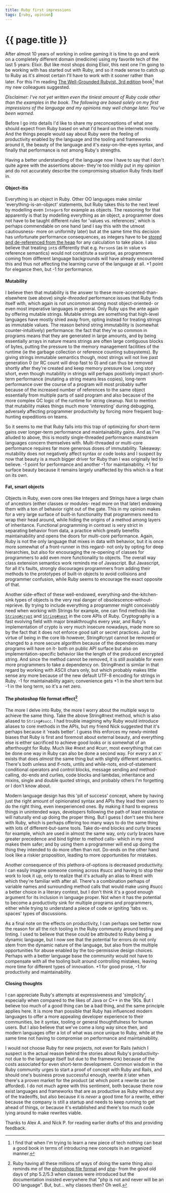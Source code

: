```yaml
---
title: Ruby first impressions
tags: [ruby, opinion]
---
```


# {{ page.title }}

After almost 10 years of working in online gaming it is time to go and work on a completely different domain (medicine) using my favorite tech of the last 5 years: Elixir. But like most shops doing Elixir, this next one I'm going to be working with has started out with Ruby, and so it made sense to catch up to Ruby as it's almost certain I'll have to work with it sooner rather than later. For this I'm reading [The Well-Grounded Rubyist, 3rd edition](https://www.manning.com/books/the-well-grounded-rubyist-third-edition) book[^1] that my new colleagues suggested.

_Disclaimer: I've not yet written even the tiniest amount of Ruby code other than the examples in the book. The following are based solely on my first impressions of the language and my opinions may well change later. You've been warned._

Before I go into details I'd like to share my preconceptions of what one should expect from Ruby based on what I'd heard on the internets mostly. And the things people would say about Ruby were the feeling of productivity enabled by the language and the tooling and frameworks around it, the beauty of the language and it's easy-on-the-eyes syntax, and finally that performance is not among Ruby's strengths.

Having a better understanding of the language now I have to say that I don't quite agree with the assertions above- they're too mildly put in my opinion and do not accurately describe the compromising situation Ruby finds itself in.

#### Object-itis
Everything is an object in Ruby. Other OO languages make similar 'everything-is-an-object' statements, but Ruby takes this to the next level by modelling even `Integer`s for example as objects. The reasoning for that apparently is that by modelling everything as an object, a programmer does not have to be taught different rules for 'values vs. references', which is perhaps commendable on one hand (and I say this with the utmost cautiousness- more on uniformity later) but at the same time this decision has unfortunate performance consequences, as integers have to be [stored and de-referenced from the heap](https://stackoverflow.com/questions/13639166/in-ruby-what-is-stored-on-the-stack) for any calculation to take place. I also believe that treating `int`s differently that e.g. `Person`s (as in value vs reference semantics) would not constitute a surprise, as programmers coming from different language backgrounds will have already encountered this and thus not affecting the learning curve of the language at all. +1 point for elegance then, but -1 for performance.

#### Mutability
I believe then that mutability is the answer to these more-accented-than-elsewhere (see above) _single-threaded_ performance issues that Ruby finds itself with, which again is not uncommon among most object-oriented- or even most imperative languages in general. Only Ruby ups the ante again by offering mutable strings. Mutable strings are something that high-level languages have mostly shied away from, opting instead for treating strings as immutable values. The reason behind string immutability is (somewhat counter-intuitively) performance: the fact that they're so common in programs means that they are generated in large amounts, and by being essentially arrays in nature means strings are often large contiguous blocks of bytes, putting the pressure to the memory management facilities of the runtime (ie the garbage collection or reference counting subsystems). By giving strings immutable semantics though, most strings will not live past generation 0 (or RC count will drop fast to 0) and can thus be removed shortly after they're created and keep memory pressure low. Long story short, even though mutability in strings will perhaps positively impact short-term performance (mutating a string means less copies), long-term performance over the course of a program will most probably suffer because of the increased number of references to the same object essentially from multiple parts of said program and also because of the more complex GC logic of the runtime for string cleanup. Not to mention that mutability makes things much more 'interesting' during debugging, adversely affecting programmer productivity by forcing more frequent bug-hunting expeditions on teams.

So it seems to me that Ruby falls into this trap of optimizing for short-term gains over longer-term performance and maintainability gains. And as I've alluded to above, this is mostly single-threaded performance mainstream languages concern themselves with. Multi-threaded or multi-core performance requires far more generous doses of immutability. Takeaway: mutability does not negatively affect syntax or code looks and I suspect by now that beauty is a much bigger driver for Ruby than I was originally led to believe. -1 point for performance and another -1 for maintainability. +1 for surface beauty because it remains largely unaffected by this which is a feat on its own.

#### Fat, smart objects
Objects in Ruby, even core ones like Integers and Strings have a large chain of ancestors (either classes or modules- read more on that later) endowing them with a ton of behavior right out of the gate. This in my opinion makes for a very large surface of built-in functionality that programmers need to wrap their head around, while hiding the origins of a method among layers of inheritance. Functional programming in contrast is very strict in separating behavior from data, a practice which greatly benefits maintainability and opens the doors for multi-core performance. Again, Ruby is not the only language that mixes in data with behavior, but it is once more somewhat of a front-runner in this regard- not only by opting for deep hierarchies, but also for encouraging the re-opening of classes for programmers to add even more functionality to objects. The overall way class extension semantics work reminds me of Javascript. But Javascript, for all it's faults, strongly discourages programmers from adding their methods to the prototypes of built-in objects to avoid collisions and programmer confusion, while Ruby seems to encourage the exact opposite of that.

Another side-effect of these well-endowed, everything-and-the-kitchen-sink types of objects is the very real danger of obsolescence-without-reprieve. By trying to include everything a programmer might conceivably need when working with Strings for example, one can find methods like [`String#crypt`](https://www.rubydoc.info/stdlib/core/String:crypt) and [`String#next`](https://www.rubydoc.info/stdlib/core/String#next-instance_method) in the core APIs of Ruby. Cryptography is a fast evolving field with major breakthroughs every year, and Ruby's implementation of crypto is very much insecure nowadays, made more so by the fact that it does not enforce good salt or secret practices. Just by virtue of being in the core lib however, String#crypt cannot be removed or changed to a more secure algorithm because of the dependencies many programs will have on it- both on public API surface but also on implementation-specific behavior like the length of the produced encrypted string. And since the method cannot be removed, it is still available for even more programmers to take a dependency on. String#next is similar in that regard by working with ASCII chars only, but which probably makes little sense any more because of the new default UTF-8 encoding for strings in Ruby. -1 for maintainability again; convenience gets +1 in the short term but -1 in the long term, so it's a net zero.

#### The photoshop file format effect[^2]
The more I delve into Ruby, the more I worry about the multiple ways to achieve the same thing. Take the above String#next method, which is also aliased to `String#succ`. I had trouble imagining why Ruby would introduce aliases to core methods in the APIs, but my friend Nick suggested that it's perhaps because it 'reads better'. I guess this enforces my newly-minted biases that Ruby is first and foremost about external beauty, and everything else is either sacrificed to achieve good looks or is somewhat of an afterthought for Ruby. Much like #next and #curr, most everything that can be done one way in Ruby can also be done a second way. For every `X` an `X'` exists that does _almost_ the same thing but with slightly different semantics. There's both unless and if-nots, untils and while-nots, end-of-statement conditional operators and control blocks, message sending and method-calling, do-ends and curlies, code blocks and lambdas, inheritance and mixins, single and double quoted strings, and probably others I'm forgetting or I don't know about.

Modern language design has this 'pit of success' concept, where by having just the right amount of opinionated syntax and APIs they lead their users to do the right thing, even inexperienced ones. By making it hard to express things in unintended ways, developers following the path of least resistance will naturally end up doing the proper thing. But I guess I don't see this here with Ruby, which is perhaps offering too many ways to do the same thing with lots of different-but-same tools. Take do-end blocks and curly braces for example, which are used in almost the same way, only curly braces have greater precedence and bind tighter to method calls- which in my mind makes them safer; and by using them a programmer will end up doing the thing they intended to do more often than not. Do-ends on the other hand look like a riskier proposition, leading to more opportunities for mistakes.

Another consequence of this plethora-of-options is decreased productivity. I can easily imagine someone coming across #succ and having to stop their work to look it up, only to realize that it's actually an alias to #next with which they're familiar with after all. There's a combination perhaps of variable names and surrounding method calls that would make using #succ a better choice in a literary contest, but I don't think it's a good enough argument for its inclusion in language proper. Not when it has the potential to become a productivity sink for multiple programs and programmers, either while trying to understand a piece of code or igniting 'tabs vs. spaces' types of discussions.

As a final note on the effects on productivity, I can perhaps see better now the reason for all the rich tooling in the Ruby community around testing and linting. I used to believe that these could be attributed to Ruby being a dynamic language, but I now see that the potential for errors do not only stem from the dynamic nature of the language, but also from the multiple opportunities for abuse enabled by the too-permissive design choices. Perhaps with a better language base the community would not have to compensate with all the tooling built around controlling mistakes, leaving more time for different types of innovation. +1 for good prose, -1 for productivity and maintainability.

#### Closing thoughts

I can appreciate Ruby's attempts at expressiveness and 'simplicity', especially when compared to the likes of Java or C++ in the '90s. But I believe too much of a good thing can be a bad thing, and the same principle applies here. It is more than possible that Ruby has influenced modern languages to offer a more appealing developer experience to their communities, be it syntax, tooling or general thoughtfulness for human users. But I also believe that we've come a long way since then, and modern languages offer a lot of what was once unique to Ruby, while at the same time not having to compromise on performance and maintainability.

I would not choose Ruby for new projects, not even for Rails (which I suspect is the actual reason behind the stories about Ruby's productivity- not due to the language itself but due to the framework) because of the costs associated for even short-term development. Common wisdom in the Ruby community urges to start a proof of concept with Ruby and Rails, and should one's business prove successful enough, rewrite it later when there's a proven market for the product (at which point a rewrite can be afforded). I do not much agree with this sentiment, both because there now exist languages and frameworks that are as productive as Ruby without any of the tradeoffs, but also because it is _never_ a good time for a rewrite, either because the company is still a startup and needs to keep running to get ahead of things, or because it's established and there's too much code lying around to make rewrites viable.

[^1]: I find that when I'm trying to learn a new piece of tech nothing can beat a good book in terms of introducing new concepts in an organized manner.

[^2]: Ruby having all these millions of ways of doing the same thing also reminds me of the [photoshop file format](https://github.com/gco/xee/blob/master/XeePhotoshopLoader.m#L108) and [php](https://eev.ee/blog/2012/04/09/php-a-fractal-of-bad-design/)- from the good old days of php 5.2/5.3 when classes were introduced but the documentation insisted everywhere that "php is not and never will be an OO language". But, but... why classes then? Oh well.

Thanks to Alex A. and Nick P. for reading earlier drafts of this and providing feedback.
